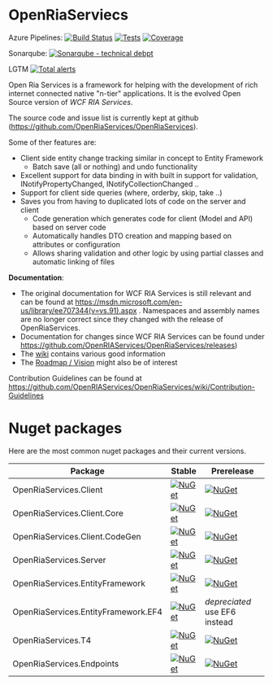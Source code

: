 # OpenRiaServiecs

Azure Pipelines: [![Build Status](https://dev.azure.com/OpenRiaServices/OpenRiaServices/_apis/build/status/OpenRIAServices.OpenRiaServices?branchName=master)](https://dev.azure.com/OpenRiaServices/OpenRiaServices/_build/latest?definitionId=1&branchName=master)
[![Tests](https://img.shields.io/azure-devops/tests/OpenRiaServices/OpenRiaServices/1/master.svg)](https://dev.azure.com/OpenRiaServices/OpenRiaServices/_build/latest?definitionId=1&branchName=master)
[![Coverage](https://img.shields.io/azure-devops/coverage/OpenRiaServices/OpenRiaServices/1/master)](https://dev.azure.com/OpenRiaServices/OpenRiaServices/_build/latest?definitionId=1&branchName=master)



Sonarqube: [![Sonarqube - technical debpt](https://img.shields.io/sonar/https/sonarcloud.io/OpenRIAServices_OpenRiaServices/tech_debt.svg)](https://sonarcloud.io/dashboard?id=OpenRIAServices_OpenRiaServices)

LGTM [![Total alerts](https://img.shields.io/lgtm/alerts/g/OpenRIAServices/OpenRiaServices.svg?logo=lgtm&logoWidth=18)](https://lgtm.com/projects/g/OpenRIAServices/OpenRiaServices/alerts/)

<!-- Below badges should be reenabled once new scripts for appveyor build is set up

Appveyor: [![Build status](https://img.shields.io/appveyor/ci/OpenRiaServices/openriaservices/master.svg)](https://ci.appveyor.com/project/OpenRiaServices/OpenRiaServices/branch/master)

[![Coverity Scan Build Status](https://scan.coverity.com/projects/8802/badge.svg)](https://scan.coverity.com/projects/daniel-svensson-openriaservices)
-->

Open Ria Services is a framework for  helping with the development of rich internet connected native "n-tier" applications. 
It is the evolved Open Source version of *WCF RIA Services*.

The source code and issue list is currently kept at github (https://github.com/OpenRiaServices/OpenRiaServices).

Some of ther features are: 
 * Client side entity change tracking similar in concept to Entity Framework
   * Batch save (all or nothing) and undo functionality
 * Excellent support for data binding in with built in support for validation, INotifyPropertyChanged, INotifyCollectionChanged .. 
 * Support for client side queries (where, orderby, skip, take ..)
 * Saves you from having to duplicated lots of code on the server and client
   * Code generation which generates code for client (Model and API) based on server code
   * Automatically handles DTO creation and mapping based on attributes or configuration
   * Allows sharing validation and other logic by using partial classes and automatic linking of files
   
**Documentation**:
* The original documentation for WCF RIA Services is still relevant and can be found at https://msdn.microsoft.com/en-us/library/ee707344(v=vs.91).aspx . Namespaces and assembly names are no longer correct since they changed with the release of OpenRiaServices.
* Documentation for changes since WCF RIA Services can be found under https://github.com/OpenRIAServices/OpenRiaServices/releases)
* The [wiki](https://github.com/OpenRIAServices/OpenRiaServices/wiki) contains various good information
* The [Roadmap / Vision](https://github.com/OpenRIAServices/OpenRiaServices/wiki/Vision---Roadmap) might also be of interest

Contribution Guidelines can be found at https://github.com/OpenRIAServices/OpenRiaServices/wiki/Contribution-Guidelines


# Nuget packages

Here are the most common nuget packages and their current versions.

|Package | Stable | Prerelease |
|------- | ------ | ---------- |
| OpenRiaServices.Client | [![NuGet](https://img.shields.io/nuget/v/OpenRiaServices.Client.svg)](https://www.nuget.org/packages/OpenRiaServices.Client) | [![NuGet](https://img.shields.io/nuget/vpre/OpenRiaServices.Client.svg)]() |
| OpenRiaServices.Client.Core | [![NuGet](https://img.shields.io/nuget/v/OpenRiaServices.Client.Core.svg)](https://www.nuget.org/packages/OpenRiaServices.Client.Core) | [![NuGet](https://img.shields.io/nuget/vpre/OpenRiaServices.Client.Core.svg)]() |
| OpenRiaServices.Client.CodeGen | [![NuGet](https://img.shields.io/nuget/v/OpenRiaServices.Client.CodeGen.svg)](https://www.nuget.org/packages/OpenRiaServices.Client.CodeGen) | [![NuGet](https://img.shields.io/nuget/vpre/OpenRiaServices.Client.CodeGen.svg)]() |
| OpenRiaServices.Server | [![NuGet](https://img.shields.io/nuget/v/OpenRiaServices.Server.svg)](https://www.nuget.org/packages/OpenRiaServices.Server) | [![NuGet](https://img.shields.io/nuget/vpre/OpenRiaServices.Server.svg)]() |
| OpenRiaServices.EntityFramework | [![NuGet](https://img.shields.io/nuget/v/OpenRiaServices.EntityFramework.svg)](https://www.nuget.org/packages/OpenRiaServices.EntityFramework) | [![NuGet](https://img.shields.io/nuget/vpre/OpenRiaServices.EntityFramework.svg)]() |
| OpenRiaServices.EntityFramework.EF4 | [![NuGet](https://img.shields.io/nuget/v/OpenRiaServices.EntityFramework.EF4.svg)](https://www.nuget.org/packages/OpenRiaServices.EntityFramework.EF4) | *depreciated* use EF6 instead|
| OpenRiaServices.T4 | [![NuGet](https://img.shields.io/nuget/v/OpenRiaServices.T4.svg)](https://www.nuget.org/packages/OpenRiaServices.T4) | [![NuGet](https://img.shields.io/nuget/vpre/OpenRiaServices.T4.svg)]() |
| OpenRiaServices.Endpoints | [![NuGet](https://img.shields.io/nuget/v/OpenRiaServices.Endpoints.svg)](https://www.nuget.org/packages/OpenRiaServices.Endpoints) | [![NuGet](https://img.shields.io/nuget/vpre/OpenRiaServices.Endpoints.svg)]() |


